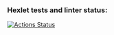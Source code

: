 ### Hexlet tests and linter status:
[![Actions Status](https://github.com/Popohka05/frontend-project-46/actions/workflows/hexlet-check.yml/badge.svg)](https://github.com/Popohka05/frontend-project-46/actions)
